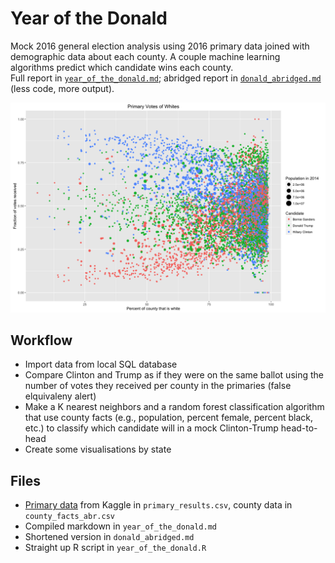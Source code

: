 # Year of the Donald
Mock 2016 general election analysis using 2016 primary data joined with demographic data about each county. A couple machine learning algorithms predict which candidate wins each county.  
Full report in [`year_of_the_donald.md`](https://github.com/aedobbyn/year-of-the-donald/blob/master/full_report/year_of_the_donald.md); abridged report in [`donald_abridged.md`](https://github.com/aedobbyn/year-of-the-donald/blob/master/abridged/donald_abridged.md) (less code, more output).

![white_plot](./donald_abridged_files/figure-html/white_plot-1.png)

## Workflow
* Import data from local SQL database
* Compare Clinton and Trump as if they were on the same ballot using the number of votes they received per county in the primaries (false elquivaleny alert)
* Make a K nearest neighbors and a random forest classification algorithm that use county facts (e.g., population, percent female, percent black, etc.) to classify which candidate will  in a mock Clinton-Trump head-to-head
* Create some visualisations by state  

## Files
* [Primary data](https://www.kaggle.com/benhamner/2016-us-election) from Kaggle in `primary_results.csv`, county data in `county_facts_abr.csv`  
* Compiled markdown in `year_of_the_donald.md`
* Shortened version in `donald_abridged.md`
* Straight up R script in `year_of_the_donald.R`


